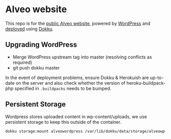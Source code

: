 # Alveo website

This repo is for the [public Alveo website](http://alveo.edu.au), powered by [WordPress](https://wordpress.org) and [deployed](https://github.com/dokku-community/dokku-wordpress) using [Dokku](https://github.com/dokku).

## Upgrading WordPress

* Merge WordPress upstream tag into master (resolving conflicts as required)
* git push dokku master

In the event of deployment problems, ensure Dokku & Herokuish are up-to-date on the server and
also check whether the version of heroku-buildpack-php specified in `.buildpacks` needs to be
bumped.

## Persistent Storage

Wordpress stores uploaded content in wp-content/uploads, we use persistent storage to keep this outside of the container.

```sh
dokku storage:mount alveowordpress /var/lib/dokku/data/storage/alveowp-uploads:/app/wp-content/uploads
```
